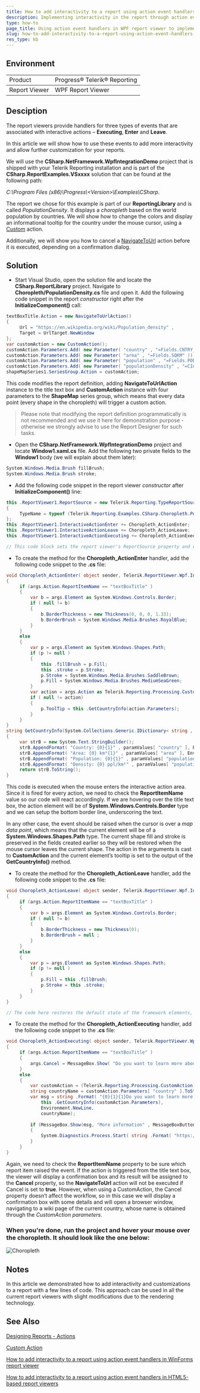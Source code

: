 ```yaml
---
title: How to add interactivity to a report using action event handlers in WPF Report Viewer.
description: Implementing interactivity in the report through action event handlers in the WPF report viewer.
type: how-to
page_title: Using action event handlers in WPF report viewer to implement interactivity in the report.
slug: how-to-add-interactivity-to-a-report-using-action-event-handlers-in-wpf-report-viewer
res_type: kb
---
```


## Environment
<table>
	<tbody>
		<tr>
			<td>Product</td>
			<td>Progress® Telerik® Reporting</td>
		</tr>
	</tbody>
		<tbody>
		<tr>
			<td>Report Viewer</td>
			<td>WPF Report Viewer</td>
		</tr>
	</tbody>
</table>

## Desciption

The report viewers provide handlers for three types of events that are associated with interactive actions – **Executing**, **Enter** and **Leave**. 

In this article we will show how to use these events to add more interactivity and allow further customization for your reports.

We will use the **CSharp.NetFramework.WpfIntegrationDemo** project that is shipped with your Telerik Reporting installation and is part of the **CSharp.ReportExamples.VSxxxx** solution that can be found at the following path:

*C:\Program Files (x86)\Progress\\<Version\>\Examples\CSharp*.   
  
The report we chose for this example is part of our **ReportingLibrary** and is called *PopulationDensity*. It displays a *choropleth* based on the world population by countries. We will show how to change the colors and display an informational tooltip for the country under the mouse cursor, using a [Custom](../designing-reports-interactivity-custom-action) action.

Additionally, we will show you how to cancel a [NavigateToUrl](../designing-reports-interactivity-hyperlinks) action before it is executed, depending on a confirmation dialog.  
  
## Solution 

- Start Visual Studio, open the solution file and locate the **CSharp.ReportLibrary** project. Navigate to **Choropleth/PopulationDensity.cs** file and open it. Add the following code snippet in the report *constructor* right after the **InitializeComponent()** call:
    
```cs
textBoxTitle.Action = new NavigateToUrlAction()
{
     Url = "https://en.wikipedia.org/wiki/Population_density" ,
     Target = UrlTarget.NewWindow
};
var customAction = new CustomAction();
customAction.Parameters.Add( new Parameter( "country" , "=Fields.CNTRY_NAME" ));
customAction.Parameters.Add( new Parameter( "area" , "=Fields.SQKM" ));
customAction.Parameters.Add( new Parameter( "population" , "=Fields.POP_CNTRY" ));
customAction.Parameters.Add( new Parameter( "populationDensity" , "=CInt(Fields.POP_CNTRY / Fields.SQKM)" ));
shapeMapSeries1.SeriesGroup.Action = customAction;
```


This code modifies the report definition, adding **NavigateToUrlAction** instance to the title text box and **CustomAction** instance with four parameters to the **ShapeMap** series group, which means that every data point (every shape in the choropleth) will trigger a custom action. 

> Please note that modifying the report definition programmatically is not recommended and we use it here for demonstration purpose - otherwise we strongly advise to use the Report Designer for such tasks.

- Open the **CSharp.NetFramework.WpfIntegrationDemo** project and locate **Window1.xaml.cs** file. Add the following two private fields to the **Window1** body (we will explain about them later):
    
```cs
System.Windows.Media.Brush fillBrush;
System.Windows.Media.Brush stroke;
```

- Add the following code snippet in the report viewer *constructor* after **InitializeComponent()** line:
    

```cs
this .ReportViewer1.ReportSource = new Telerik.Reporting.TypeReportSource()
{
     TypeName = typeof (Telerik.Reporting.Examples.CSharp.Choropleth.PopulationDensity).AssemblyQualifiedName
};
this .ReportViewer1.InteractiveActionEnter += Choropleth_ActionEnter;
this .ReportViewer1.InteractiveActionLeave += Choropleth_ActionLeave;
this .ReportViewer1.InteractiveActionExecuting += Choropleth_ActionExecuting;

// This code block sets the report viewer's ReportSource property and creates the handlers to the interactive actions.
```

- To create the method for the **Choropleth\_ActionEnter**  handler, add the following code snippet to the **.cs** file:    

```cs
void Choropleth_ActionEnter( object sender, Telerik.ReportViewer.Wpf.InteractiveActionEventArgs args)
{
     if (args.Action.ReportItemName == "textBoxTitle" )
     {
         var b = args.Element as System.Windows.Controls.Border;
         if ( null != b)
         {
             b.BorderThickness = new Thickness(0, 0, 0, 1.33);
             b.BorderBrush = System.Windows.Media.Brushes.RoyalBlue;
         }
     }
     else
     {
         var p = args.Element as System.Windows.Shapes.Path;
         if (p != null )
         {
             this .fillBrush = p.Fill;
             this .stroke = p.Stroke;
             p.Stroke = System.Windows.Media.Brushes.SaddleBrown;
             p.Fill = System.Windows.Media.Brushes.MediumSeaGreen;
         }
         var action = args.Action as Telerik.Reporting.Processing.CustomAction;               
         if ( null != action)
         {
             p.ToolTip = this .GetCountryInfo(action.Parameters);
         }
     }
}
string GetCountryInfo(System.Collections.Generic.IDictionary< string , object > paramValues)
{
     var strB = new System.Text.StringBuilder();
     strB.AppendFormat( "Country: {0}{1}" , paramValues[ "country" ], Environment.NewLine);
     strB.AppendFormat( "Area: {0} km²{1}" , paramValues[ "area" ], Environment.NewLine);
     strB.AppendFormat( "Population: {0}{1}" , paramValues[ "population" ], Environment.NewLine);
     strB.AppendFormat( "Density: {0} ppl/km²" , paramValues[ "populationDensity" ]);
     return strB.ToString();
}
```


This code is executed when the mouse enters the interactive action area. Since it is fired for every action, we need to check the **ReportItemName** value so our code will react accordingly. If we are hovering over the title text box, the action element will be of **System.Windows.Controls.Border** type and we can setup the bottom border line, underscoring the text.
      

In any other case, the event should be raised when the cursor is over a *map data point*, which means that the current element will be of a **System.Windows.Shapes.Path** type. The current shape fill and stroke is preserved in the fields created earlier so they will be restored when the mouse cursor leaves the current shape. The action in the arguments is cast to **CustomAction** and the current element’s tooltip is set to the output of the **GetCountryInfo()** method.

- To create the method for the **Choropleth\_ActionLeave**  handler, add the following code snippet to the **.cs** file:
    

```cs
void Choropleth_ActionLeave( object sender, Telerik.ReportViewer.Wpf.InteractiveActionEventArgs args)
{
     if (args.Action.ReportItemName == "textBoxTitle" )
     {
         var b = args.Element as System.Windows.Controls.Border;
         if ( null != b)
         {
             b.BorderThickness = new Thickness(0);
             b.BorderBrush = null ;
         }
     }
     else
     {
         var p = args.Element as System.Windows.Shapes.Path;
         if (p != null )
         {
             p.Fill = this .fillBrush;
             p.Stroke = this .stroke;
         }
     }
}

// The code here restores the default state of the framework elements, changed during the Choropleth\_ActionEnter  event.
```

- To create the method for the **Choropleth\_ActionExecuting**  handler, add the following code snippet to the **.cs** file:
    
```cs
void Choropleth_ActionExecuting( object sender, Telerik.ReportViewer.Wpf.InteractiveActionCancelEventArgs args)
{
     if (args.Action.ReportItemName == "textBoxTitle" )
     {
         args.Cancel = MessageBox.Show( "Do you want to learn more about the world population density?" , "More information" , MessageBoxButton.YesNo) != MessageBoxResult.Yes;
     }
     else
     {
         var customAction = (Telerik.Reporting.Processing.CustomAction)args.Action;
         string countryName = customAction.Parameters[ "country" ].ToString();
         var msg = string .Format( "{0}{1}{1}Do you want to learn more about {2} ?" ,
             this .GetCountryInfo(customAction.Parameters),
             Environment.NewLine,
             countryName);
        
         if (MessageBox.Show(msg, "More information" , MessageBoxButton.YesNo) == MessageBoxResult.Yes)
         {
             System.Diagnostics.Process.Start( string .Format( "https://en.wikipedia.org/wiki/{0}" , countryName));
         }
     }
}
```

Again, we need to check the **ReportItemName** property to be sure which report item raised the event. If the action is triggered from the title text box, the viewer will display a confirmation box and its result will be assigned to the **Cancel** property, so the **NavigateToUrl** action will not be executed if Cancel is set to **true**. However, when using a CustomAction, the Cancel property doesn’t affect the workflow, so in this case we will display a confirmation box with some details and will open a browser window, navigating to a wiki page of the current country, whose name is obtained through the *CustomAction parameters*.

### When you're done, run the project and hover your mouse over the choropleth. It should look like the one below:

![Choropleth](resources/customactionswpfviewer_choropleth.PNG)

## Notes

In this article we demonstrated how to add interactivity and customizations to a report with a few lines of code. This approach can be used in all the current report viewers with slight modifications due to the rendering technology.

## See Also

[Designing Reports - Actions](../designing-reports-interactivity-actions)

[Custom Action](../designing-reports-interactivity-custom-action)

[How to add interactivity to a report using action event handlers in WinForms report viewer](./how-to-add-interactivity-to-a-report-using-action-event-handlers-in-winforms-report-viewer)

[How to add interactivity to a report using action event handlers in HTML5-based report viewers](./how-to-add-interactivity-to-a-report-using-action-event-handlers-with-html5-based-report-viewers)
